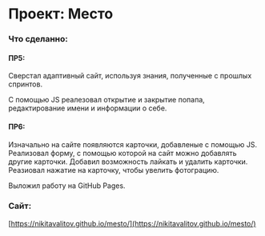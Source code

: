 # Проект: Место

### Что сделанно:
#### ПР5:

Сверстал адаптивный сайт, используя знания, полученные с прошлых спринтов.  

С помощью JS реалезовал открытие и закрытие попапа, редактирование имени и информации о себе.  

#### ПР6:

Изначально на сайте появляются карточки, добавленые с помощью JS.
Реализовал форму, с помощью которой на сайт можно добавлять другие карточки.
Добавил возможность лайкать и удалить карточки.
Реазиовал нажатие на карточку, чтобы увелить фотограцию.

Выложил работу на GitHub Pages.  


### Сайт:
[https://nikitavalitov.github.io/mesto/](https://nikitavalitov.github.io/mesto/)
